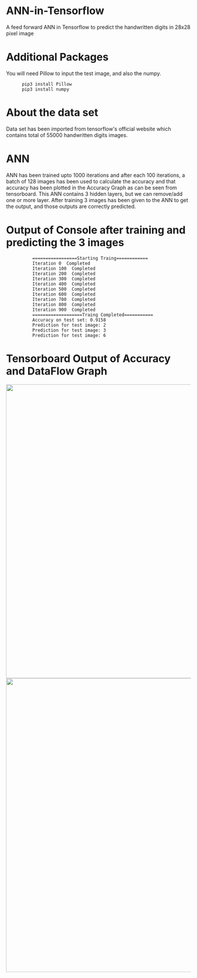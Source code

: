 # ANN-in-Tensorflow
A feed forward ANN in Tensorflow to predict the handwritten digits in 28x28 pixel image

# Additional Packages
  You will need Pillow to input the test image, and also the numpy.
  
          pip3 install Pillow
          pip3 install numpy
            
          

# About the data set
  Data set has been imported from tensorflow's official website which contains total of 55000 handwritten digits images.
  
# ANN
  ANN has been trained upto 1000 iterations and after each 100 iterations, a batch of 128 images has been used to calculate the accuracy and that accuracy has been plotted in the Accuracy Graph as can be seen from tensorboard.
  This ANN contains 3 hidden layers, but we can remove/add one or more layer.
  After training 3 images has been given to the ANN to get the output, and those outputs are correctly predicted.
  
# Output of Console after training and predicting the 3 images

              =================Starting Traing============
              Iteration 0  Completed
              Iteration 100  Completed
              Iteration 200  Completed
              Iteration 300  Completed
              Iteration 400  Completed
              Iteration 500  Completed
              Iteration 600  Completed
              Iteration 700  Completed
              Iteration 800  Completed
              Iteration 900  Completed
              ===================Traing Completed===========
              Accuracy on test set: 0.9158
              Prediction for test image: 2
              Prediction for test image: 3
              Prediction for test image: 6
              
# Tensorboard Output of Accuracy and DataFlow Graph

<img src = "https://github.com/manugond/ANN-in-TensorFlow/blob/master/AccuracyOutput.JPG" width="800">

<img src = "https://github.com/manugond/ANN-in-TensorFlow/blob/master/DataFlowGraphOutput.JPG" width="800">
